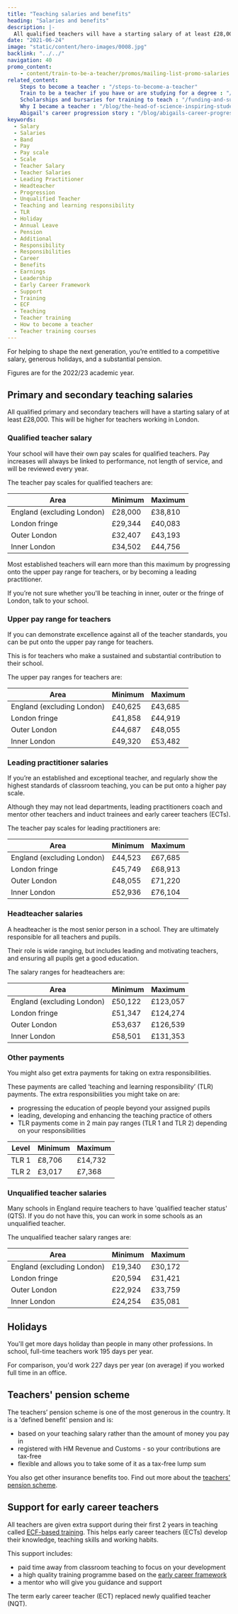 ```yaml
---
title: "Teaching salaries and benefits"
heading: "Salaries and benefits"
description: |-
  All qualified teachers will have a starting salary of at least £28,000 (or higher in London). Find out about teacher pay scales and more benefits of teaching.
date: "2021-06-24"
image: "static/content/hero-images/0008.jpg"
backlink: "../../"
navigation: 40
promo_content:
    - content/train-to-be-a-teacher/promos/mailing-list-promo-salaries
related_content:
    Steps to become a teacher : "/steps-to-become-a-teacher"
    Train to be a teacher if you have or are studying for a degree : "/train-to-be-a-teacher/if-you-have-a-degree"
    Scholarships and bursaries for training to teach : "/funding-and-support/scholarships-and-bursaries"
    Why I became a teacher : "/blog/the-head-of-science-inspiring-students-in-blackpool"
    Abigail's career progression story : "/blog/abigails-career-progression-story"
keywords:
  - Salary
  - Salaries
  - Band
  - Pay
  - Pay scale
  - Scale
  - Teacher Salary
  - Teacher Salaries
  - Leading Practitioner
  - Headteacher
  - Progression
  - Unqualified Teacher
  - Teaching and learning responsibility
  - TLR
  - Holiday
  - Annual Leave
  - Pension
  - Additional
  - Responsibility
  - Responsibilities
  - Career
  - Benefits
  - Earnings
  - Leadership
  - Early Career Framework
  - Support
  - Training
  - ECF
  - Teaching
  - Teacher training
  - How to become a teacher
  - Teacher training courses
---
```


For helping to shape the next generation, you’re entitled to a competitive salary, generous holidays, and a substantial pension.

Figures are for the 2022/23 academic year.

## Primary and secondary teaching salaries

All qualified primary and secondary teachers will have a starting salary of at least £28,000. This will be higher for teachers working in London.

### Qualified teacher salary

Your school will have their own pay scales for qualified teachers. Pay increases will always be linked to performance, not length of service, and will be reviewed every year.

The teacher pay scales for qualified teachers are:

| Area                                     | Minimum | Maximum |
| -------                                  | -----   | -----   |
| England (excluding London)     | £28,000 | £38,810 |
| London fringe                            | £29,344 | £40,083 |
| Outer London                             | £32,407 | £43,193 |
| Inner London                             | £34,502 | £44,756 |

Most established teachers will earn more than this maximum by progressing onto the upper pay range for teachers, or by becoming a leading practitioner.

If you’re not sure whether you'll be teaching in inner, outer or the fringe of London, talk to your school.

### Upper pay range for teachers

If you can demonstrate excellence against all of the teacher standards, you can be put onto the upper pay range for teachers.

This is for teachers who make a sustained and substantial contribution to their school.

The upper pay ranges for teachers are:

| Area                                     | Minimum | Maximum |
| -------                                  | -----   | -----   |
| England (excluding London)     | £40,625 | £43,685 |
| London fringe                            | £41,858 | £44,919 |
| Outer London                             | £44,687 | £48,055 |
| Inner London                             | £49,320 | £53,482 |

### Leading practitioner salaries

If you’re an established and exceptional teacher, and regularly show the highest standards of classroom teaching, you can be put onto a higher pay scale.

Although they may not lead departments, leading practitioners coach and mentor other teachers and induct trainees and early career teachers (ECTs).

The teacher pay scales for leading practitioners are:

| Area                                     | Minimum | Maximum |
| -------                                  | -----   | -----   |
| England (excluding London)     | £44,523 | £67,685 |
| London fringe                            | £45,749 | £68,913 |
| Outer London                             | £48,055 | £71,220 |
| Inner London                             | £52,936 | £76,104 |

### Headteacher salaries

A headteacher is the most senior person in a school. They are ultimately responsible for all teachers and pupils. 

Their role is wide ranging, but includes leading and motivating teachers, and ensuring all pupils get a good education.

The salary ranges for headteachers are:

| Area                                     | Minimum | Maximum  |
| -------                                  | -----   | -----    |
| England (excluding London)     | £50,122 | £123,057 |
| London fringe                            | £51,347 | £124,274 |
| Outer London                             | £53,637 | £126,539 |
| Inner London                             | £58,501 | £131,353 |

### Other payments

You might also get extra payments for taking on extra responsibilities.

These payments are called ‘teaching and learning responsibility’ (TLR) payments. The extra responsibilities you might take on are:

* progressing the education of people beyond your assigned pupils
* leading, developing and enhancing the teaching practice of others
* TLR payments come in 2 main pay ranges (TLR 1 and TLR 2) depending on your responsibilities

| Level         | Minimum | Maximum|
| -------       | -----   | -----  |
| TLR 1         | £8,706  | £14,732|
| TLR 2         | £3,017  | £7,368 |

### Unqualified teacher salaries

Many schools in England require teachers to have 'qualified teacher status' (QTS). If you do not have this, you can work
in some schools as an unqualified teacher.

The unqualified teacher salary ranges are:

| Area                                     | Minimum | Maximum |
| -------                                  | -----   | -----   |
| England (excluding London)     | £19,340 | £30,172 |
| London fringe                            | £20,594 | £31,421  |
| Outer London                             | £22,924 | £33,759 |
| Inner London                             | £24,254 | £35,081 |

## Holidays

You'll get more days holiday than people in many other professions. In school, full-time teachers work 195 days per year. 

For comparison, you'd work 227 days per year (on average) if you worked full time in an office.

## Teachers' pension scheme

The teachers’ pension scheme is one of the most generous in the country. It is a 'defined benefit' pension and is:

* based on your teaching salary rather than the amount of money you pay in
* registered with HM Revenue and Customs - so your contributions are tax-free
* flexible and allows you to take some of it as a tax-free lump sum

You also get other insurance benefits too. Find out more about the [teachers' pension scheme](/what-pension-does-a-teacher-get).

## Support for early career teachers

All teachers are given extra support during their first 2 years in teaching called [ECF-based training](/support-for-early-career-teachers). This helps early career teachers (ECTs) develop their knowledge, teaching skills and working habits.

This support includes:

* paid time away from classroom teaching to focus on your development
* a high quality training programme based on the [early career framework](https://www.gov.uk/government/publications/early-career-framework)
* a mentor who will give you guidance and support

The term early career teacher (ECT) replaced newly qualified teacher (NQT).
